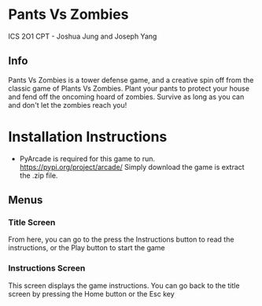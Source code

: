 # Pants Vs Zombies 
ICS 2O1 CPT - Joshua Jung and Joseph Yang 

## Info
Pants Vs Zombies is a tower defense game, and a creative spin off from the classic game of Plants Vs Zombies. Plant your pants to protect your house and fend off the oncoming hoard of zombies. Survive as long as you can and don't let the zombies reach you!

# Installation Instructions 
- PyArcade is required for this game to run. https://pypi.org/project/arcade/
Simply download the game is extract the .zip file. 

## Menus

### Title Screen
From here, you can go to the press the Instructions button to read the instructions, or the Play button to start the game 

### Instructions Screen
This screen displays the game instructions. You can go back to the title screen by pressing the Home button or the Esc key 

